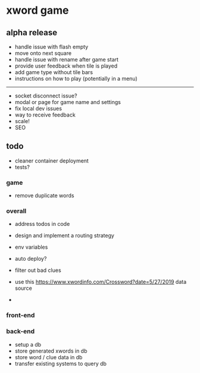 # xword game

## alpha release

- handle issue with flash empty
- move onto next square
- handle issue with rename after game start
- provide user feedback when tile is played
- add game type without tile bars
- instructions on how to play (potentially in a menu)

---

- socket disconnect issue?
- modal or page for game name and settings
- fix local dev issues
- way to receive feedback
- scale!
- SEO

## todo

- cleaner container deployment
- tests?

### game

- remove duplicate words

### overall

- address todos in code
- design and implement a routing strategy

- env variables
- auto deploy?

- filter out bad clues
- use this https://www.xwordinfo.com/Crossword?date=5/27/2019 data source
-

### front-end

### back-end

- setup a db
- store generated xwords in db
- store word / clue data in db
- transfer existing systems to query db
